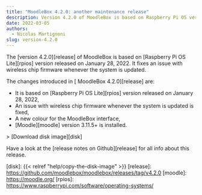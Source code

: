 ```yaml
---
title: "MoodleBox 4.2.0: another maintenance release"
description: Version 4.2.0 of MoodleBox is based on Raspberry Pi OS version released on January 28, 2022.
date: 2022-03-05
authors:
  - Nicolas Martignoni
slug: version-4.2.0
---
```


The [version 4.2.0][release] of MoodleBox is based on [Raspberry Pi OS Lite][rpios] version released on January 28, 2022. It fixes an issue with wireless chip firmware whenever the system is updated.

The changes introduced in [ MoodleBox 4.2.0][release] are:

- It is based on [Raspberry Pi OS Lite][rpios] version released on January 28, 2022,
- An issue with wireless chip firmware whenever the system is updated is fixed,
- A new colour for the MoodleBox interface,
- [Moodle][moodle] version 3.11.5+ is installed.

&gt; [Download disk image][disk]

Have a look at the [release notes on Github][release] for all info about this release.

[disk]: {{< relref "help/copy-the-disk-image" >}}
[release]: https://github.com/moodlebox/moodlebox/releases/tag/v4.2.0
[moodle]: https://moodle.org/
[rpios]: https://www.raspberrypi.com/software/operating-systems/
